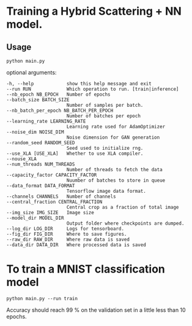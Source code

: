 # Training a Hybrid Scattering + NN model.

## Usage

`python main.py`


optional arguments:

    -h, --help            show this help message and exit
    --run RUN             Which operation to run. [train|inference]
    --nb_epoch NB_EPOCH   Number of epochs
    --batch_size BATCH_SIZE
                          Number of samples per batch.
    --nb_batch_per_epoch NB_BATCH_PER_EPOCH
                          Number of batches per epoch
    --learning_rate LEARNING_RATE
                          Learning rate used for AdamOptimizer
    --noise_dim NOISE_DIM
                          Noise dimension for GAN generation
    --random_seed RANDOM_SEED
                          Seed used to initialize rng.
    --use_XLA [USE_XLA]   Whether to use XLA compiler.
    --nouse_XLA
    --num_threads NUM_THREADS
                          Number of threads to fetch the data
    --capacity_factor CAPACITY_FACTOR
                          Nuumber of batches to store in queue
    --data_format DATA_FORMAT
                          Tensorflow image data format.
    --channels CHANNELS   Number of channels
    --central_fraction CENTRAL_FRACTION
                          Central crop as a fraction of total image
    --img_size IMG_SIZE   Image size
    --model_dir MODEL_DIR
                          Output folder where checkpoints are dumped.
    --log_dir LOG_DIR     Logs for tensorboard.
    --fig_dir FIG_DIR     Where to save figures.
    --raw_dir RAW_DIR     Where raw data is saved
    --data_dir DATA_DIR   Where processed data is saved


# To train a MNIST classification model

    python main.py --run train

Accuracy should reach 99 % on the validation set in  a little less than 10 epochs.